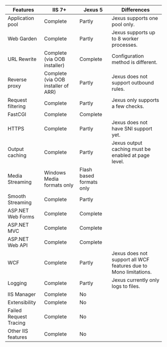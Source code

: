 | Features | IIS 7+ | Jexus 5 | Differences | 
| -------- | ------ | ------- | ----------- |
| Application pool | Complete | Partly | Jexus supports one pool only. |
| Web Garden | Complete | Partly | Jexus supports up to 8 worker processes. | 
| URL Rewrite | Complete (via OOB installer) | Complete | Configuration method is different. |
| Reverse proxy | Complete (via OOB installer of ARR) | Partly | Jexus does not support outbound rules. |
| Request filtering | Complete | Partly | Jexus only supports a few checks. |
| FastCGI | Complete | Complete | |
| HTTPS | Complete | Partly | Jexus does not have SNI support yet. |
| Output caching | Complete | Partly | Jexus output caching must be enabled at page level. |
| Media Streaming | Windows Media formats only | Flash based formats only | |
| Smooth Streaming | Complete | Partly | |
| ASP.NET Web Forms | Complete | Complete | |
| ASP.NET MVC	| Complete | Complete | |
| ASP.NET Web API | Complete | Complete | |
| WCF | Complete | Partly | Jexus does not support all WCF features due to Mono limitations. |
| Logging | Complete | Partly | Jexus currently only logs to files. |
| IIS Manager | Complete | No | |
| Extensibility | Complete | No | |
| Failed Request Tracing | Complete | No | |
| Other IIS features | Complete | No | |

